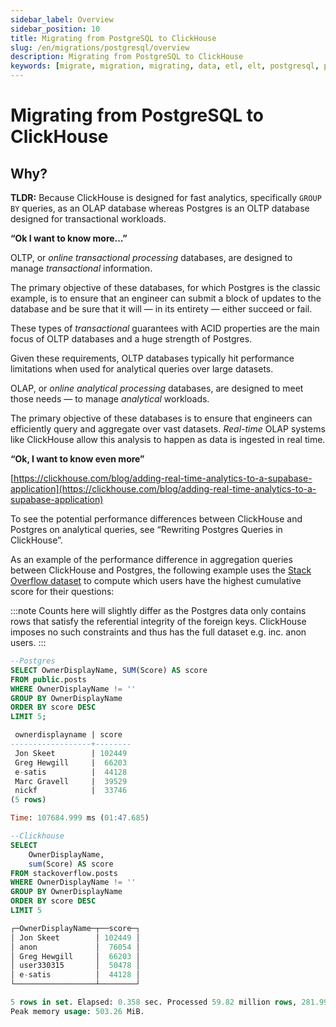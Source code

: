 ```yaml
---
sidebar_label: Overview
sidebar_position: 10
title: Migrating from PostgreSQL to ClickHouse
slug: /en/migrations/postgresql/overview
description: Migrating from PostgreSQL to ClickHouse
keywords: [migrate, migration, migrating, data, etl, elt, postgresql, postgres]
---
```


# Migrating from PostgreSQL to ClickHouse

## Why?

**TLDR:** Because ClickHouse is designed for fast analytics, specifically `GROUP BY` queries, as an OLAP database whereas Postgres is an OLTP database designed for transactional workloads.

**“Ok I want to know more…”**

OLTP, or _online transactional processing_ databases, are designed to manage _transactional_ information.

The primary objective of these databases, for which Postgres is the classic example,  is to ensure that an engineer can submit a block of updates to the database and be sure that it will — in its entirety — either succeed or fail.

These types of _transactional_ guarantees with ACID properties are the main focus of OLTP databases and a huge strength of Postgres.

Given these requirements, OLTP databases typically hit performance limitations when used for analytical queries over large datasets.

OLAP, or _online analytical processing_ databases, are designed to meet those needs — to manage _analytical_ workloads.

The primary objective of these databases is to ensure that engineers can efficiently query and aggregate over vast datasets. _Real-time_ OLAP systems like ClickHouse allow this analysis to happen as data is ingested in real time.

**“Ok, I want to know even more”**

[https://clickhouse.com/blog/adding-real-time-analytics-to-a-supabase-application](https://clickhouse.com/blog/adding-real-time-analytics-to-a-supabase-application)

To see the potential performance differences between ClickHouse and Postgres on analytical queries, see “Rewriting Postgres Queries in ClickHouse”.

As an example of the performance difference in aggregation queries between ClickHouse and Postgres, the following example uses the [Stack Overflow dataset](/docs/en/getting-started/example-datasets/stackoverflow) to compute which users have the highest cumulative score for their questions:

:::note
Counts here will slightly differ as the Postgres data only contains rows that satisfy the referential integrity of the foreign keys. ClickHouse imposes no such constraints and thus has the full dataset e.g. inc. anon users.
:::

```sql
--Postgres
SELECT OwnerDisplayName, SUM(Score) AS score
FROM public.posts
WHERE OwnerDisplayName != ''
GROUP BY OwnerDisplayName
ORDER BY score DESC
LIMIT 5;

 ownerdisplayname | score
------------------+--------
 Jon Skeet    	  | 102449
 Greg Hewgill 	  |  66203
 e-satis      	  |  44128
 Marc Gravell 	  |  39529
 nickf        	  |  33746
(5 rows)

Time: 107684.999 ms (01:47.685)

--Clickhouse
SELECT
	OwnerDisplayName,
	sum(Score) AS score
FROM stackoverflow.posts
WHERE OwnerDisplayName != ''
GROUP BY OwnerDisplayName
ORDER BY score DESC
LIMIT 5

┌─OwnerDisplayName─┬──score─┐
│ Jon Skeet    	   │ 102449 │
│ anon         	   │  76054 │
│ Greg Hewgill 	   │  66203 │
│ user330315   	   │  50478 │
│ e-satis      	   │  44128 │
└──────────────────┴────────┘

5 rows in set. Elapsed: 0.358 sec. Processed 59.82 million rows, 281.99 MB (167.24 million rows/s., 788.35 MB/s.)
Peak memory usage: 503.26 MiB.
```
